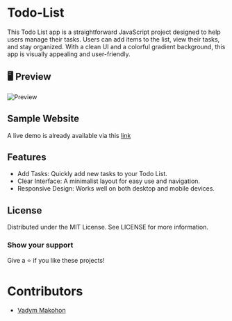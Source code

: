 # Todo-List
This Todo List app is a straightforward JavaScript project designed to help users manage their tasks. Users can add items to the list, view their tasks, and stay organized. With a clean UI and a colorful gradient background, this app is visually appealing and user-friendly.

## 🖥️ Preview
![Preview](https://github.com/user-attachments/assets/df3ca8f5-d5f2-43a6-b4a0-1ac6139a62d9)


## Sample Website
A live demo is already available via this [link](https://vadymmakohon.github.io/Todo-List/)

## Features
- Add Tasks: Quickly add new tasks to your Todo List.
- Clear Interface: A minimalist layout for easy use and navigation.
- Responsive Design: Works well on both desktop and mobile devices.

## License
Distributed under the MIT License. See LICENSE for more information.

### Show your support

Give a ⭐ if you like these projects!

# Contributors

- [Vadym Makohon](https://github.com/VadymMakohon)
